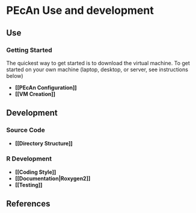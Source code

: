 # PEcAn Use and development

## Use
### Getting Started

The quickest way to get started is to download the virtual machine. To get started on your own machine (laptop, desktop, or server, see instructions below) 

* **[[PEcAn Configuration]]**
* **[[VM Creation]]**

## Development

### Source Code
* **[[Directory Structure]]**

### R Development
* **[[Coding Style]]**
* **[[Documentation|Roxygen2]]**
* **[[Testing]]**

## References